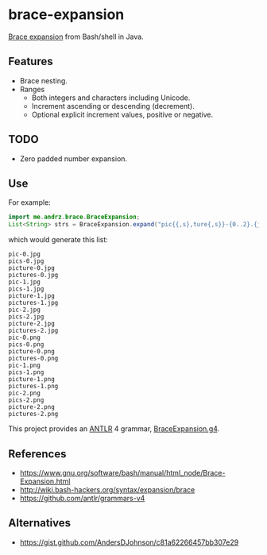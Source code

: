 # brace-expansion
[Brace expansion] from Bash/shell in Java.

## Features
* Brace nesting.
* Ranges
  * Both integers and characters including Unicode.
  * Increment ascending or descending (decrement).
  * Optional explicit increment values, positive or negative.

## TODO
* Zero padded number expansion.

## Use

For example:

```java
import me.andrz.brace.BraceExpansion;
List<String> strs = BraceExpansion.expand("pic{{,s},ture{,s}}-{0..2}.{jpg,png}");
```

which would generate this list:

```
pic-0.jpg
pics-0.jpg
picture-0.jpg
pictures-0.jpg
pic-1.jpg
pics-1.jpg
picture-1.jpg
pictures-1.jpg
pic-2.jpg
pics-2.jpg
picture-2.jpg
pictures-2.jpg
pic-0.png
pics-0.png
picture-0.png
pictures-0.png
pic-1.png
pics-1.png
picture-1.png
pictures-1.png
pic-2.png
pics-2.png
picture-2.png
pictures-2.png
```

This project provides an [ANTLR][] 4 grammar, [BraceExpansion.g4][].

## References

* https://www.gnu.org/software/bash/manual/html_node/Brace-Expansion.html
* http://wiki.bash-hackers.org/syntax/expansion/brace
* https://github.com/antlr/grammars-v4

## Alternatives

* https://gist.github.com/AndersDJohnson/c81a62266457bb307e29

[brace expansion]: https://www.gnu.org/software/bash/manual/html_node/Brace-Expansion.html
[BraceExpansion.g4]: src/main/antlr/me/andrz/brace/antlr/BraceExpansion.g4
[antlr]: http://www.antlr.org/
